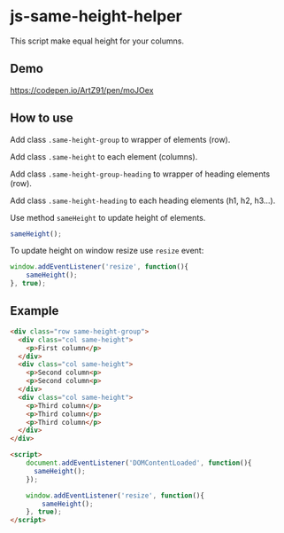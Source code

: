 # js-same-height-helper

This script make equal height for your columns.

## Demo

https://codepen.io/ArtZ91/pen/moJOex

## How to use

Add class `.same-height-group` to wrapper of elements (row).

Add class `.same-height` to each element (columns).

Add class `.same-height-group-heading` to wrapper of heading elements (row).

Add class `.same-height-heading` to each heading elements (h1, h2, h3...).

Use method `sameHeight` to update height of elements.

```js
sameHeight();
```

To update height on window resize use `resize` event:

```js
window.addEventListener('resize', function(){
    sameHeight();
}, true);
```

## Example

```html
<div class="row same-height-group">
  <div class="col same-height">
    <p>First column</p>
  </div>
  <div class="col same-height">
    <p>Second column<p>
    <p>Second column<p>
  </div>
  <div class="col same-height">
    <p>Third column</p>
    <p>Third column</p>
    <p>Third column</p>
  </div>
</div>

<script>
    document.addEventListener('DOMContentLoaded', function(){
      sameHeight();
    });

    window.addEventListener('resize', function(){
        sameHeight();
    }, true);    
</script>
```
